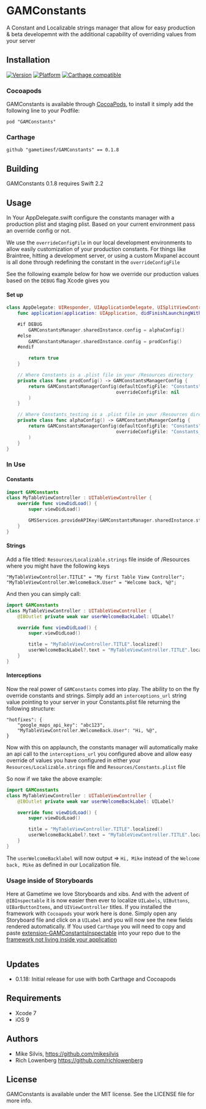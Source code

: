 # GAMConstants

A Constant and Localizable strings manager that allow for easy production & beta developemnt with the additional capability of overriding values from your server

## Installation

[![Version](http://cocoapod-badges.herokuapp.com/v/GAMConstants/badge.png)](http://cocoadocs.org/docsets/GAMConstants)
[![Platform](http://cocoapod-badges.herokuapp.com/p/GAMConstants/badge.png)](http://cocoadocs.org/docsets/GAMConstants)
[![Carthage compatible](https://img.shields.io/badge/Carthage-compatible-4BC51D.svg?style=flat)](https://github.com/Carthage/Carthage)

### Cocoapods
GAMConstants is available through [CocoaPods](http://cocoapods.org), to install
it simply add the following line to your Podfile:

    pod "GAMConstants"

### Carthage

    github "gametimesf/GAMConstants" == 0.1.8

## Building

GAMConstants 0.1.8 requires Swift 2.2

## Usage
In Your AppDelegate.swift configure the constants manager with a production plist and staging plist. Based on your current environment pass an override config or not.

We use the `overrideConfigFile` in our local development environments to
allow easily customization of your production constants. For things like
Braintree, hitting a development server, or using a custom Mixpanel
account is all done through redefining the constant in the
`overrideConfigFile`

See the following example below for how we override our production
values based on the `DEBUG` flag Xcode gives you


#### Set up
```swift
class AppDelegate: UIResponder, UIApplicationDelegate, UISplitViewControllerDelegate {
    func application(application: UIApplication, didFinishLaunchingWithOptions launchOptions: [NSObject: AnyObject]?) -> Bool {

    #if DEBUG
        GAMConstantsManager.sharedInstance.config = alphaConfig()
    #else
        GAMConstantsManager.sharedInstance.config = prodConfig()
    #endif

        return true
    }

    // Where Constants is a .plist file in your /Resources directory
    private class func prodConfig() -> GAMConstantsManagerConfig {
        return GAMConstantsManagerConfig(defaultConfigFile: "Constants",
                                        overrideConfigFile: nil
        )
    }

    // Where Constants_testing is a .plist file in your /Resources directory
    private class func alphaConfig() -> GAMConstantsManagerConfig {
        return GAMConstantsManagerConfig(defaultConfigFile: "Constants",
                                        overrideConfigFile: "Constants_testing"
        )
    }
}
```
### In Use
#### Constants
```swift
import GAMConstants
class MyTableViewController : UITableViewController {
    override func viewDidLoad() {
        super.viewDidLoad()

        GMSServices.provideAPIKey(GAMConstantsManager.sharedInstance.stringForID("google_maps_api_key))
    }
}
```

#### Strings

Add a file titled: `Resources/Localizable.strings` file inside of /Resources where you might have the following keys
```
"MyTableViewController.TITLE" = "My first Table View Controller";
"MyTableViewController.WelcomeBack.User" = "Welcome back, %@";
```
And then you can simply call:
```swift
import GAMConstants
class MyTableViewController : UITableViewController {
    @IBOutlet private weak var userWelcomeBackLabel: UILabel?

    override func viewDidLoad() {
        super.viewDidLoad()

        title = "MyTableViewController.TITLE".localized()
        userWelcomeBackLabel?.text = "MyTableViewController.TITLE".localizedWithArgs("Mike")
    }
}
```

#### Interceptions

Now the real power of  `GAMConstants` comes into play. The ability to on the fly override constants and strings. Simply add an `interceptions_url` string value pointing to your server in your Constants.plist file returning the following structure:
```
"hotfixes": {
    "google_maps_api_key": "abc123",
    "MyTableViewController.WelcomeBack.User": "Hi, %@",
}
```

Now with this on applaunch, the constants manager will automatically make an api call to the `interceptions_url` you configured above and allow easy override of values you have configured in either your `Resources/Localizable.strings` file and `Resources/Constants.plist` file

So now if we take the above example:
```swift
import GAMConstants
class MyTableViewController : UITableViewController {
    @IBOutlet private weak var userWelcomeBackLabel: UILabel?

    override func viewDidLoad() {
        super.viewDidLoad()

        title = "MyTableViewController.TITLE".localized()
        userWelcomeBackLabel?.text = "MyTableViewController.TITLE".localizedWithArgs("Mike")
    }
}
```

The `userWelcomeBacklabel` will now output => `Hi, Mike` instead of the `Welcome back, Mike` as defined in our Localization file.

### Usage inside of Storyboards
Here at Gametime we love Storyboards and xibs. And with the advent of `@IBInspectable` it is now easier then ever to localize `UILabels`, `UIButtons`, `UIBarButtonItems`, and `UIViewController` titles. If you installed the framework with `Cocoapods` your work here is done. Simply open any Storyboard file and click on a `UILabel` and you will now see the new fields rendered automatically. If You used `Carthage` you will need to copy and paste [extension-GAMConstantsInspectable](https://github.com/gametimesf/GAMConstants/blob/master/Source/extension-GAMInspectable.swift) into your repo due to the [framework not living inside your application](http://stackoverflow.com/a/29977368)

<img src="https://raw.githubusercontent.com/gametimesf/GAMConstants/master/Resources/localizable-helper.png" alt="" />

## Updates

- 0.1.18: Initial release for use with both Carthage and Cocoapods

## Requirements

- Xcode 7
- iOS 9

## Authors

- Mike Silvis, https://github.com/mikesilvis
- Rich Lowenberg https://github.com/richlowenberg

## License

GAMConstants is available under the MIT license. See the LICENSE file for more info.
